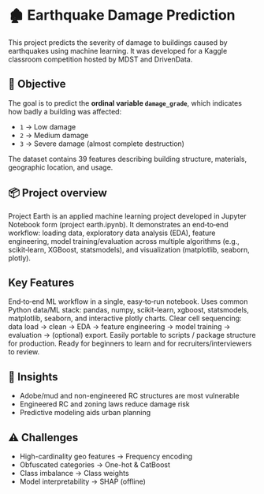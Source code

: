 # 🏚️ Earthquake Damage Prediction

This project predicts the severity of damage to buildings caused by earthquakes using machine learning. It was developed for a Kaggle classroom competition hosted by MDST and DrivenData.


## 🎯 Objective

The goal is to predict the **ordinal variable `damage_grade`**, which indicates how badly a building was affected:
- `1` → Low damage  
- `2` → Medium damage  
- `3` → Severe damage (almost complete destruction)

The dataset contains 39 features describing building structure, materials, geographic location, and usage.


## 📦 Project overview
Project Earth is an applied machine learning project developed in Jupyter Notebook form (project earth.ipynb). It demonstrates an end‑to‑end workflow: loading data, exploratory data analysis (EDA), feature engineering, model training/evaluation across multiple algorithms (e.g., scikit‑learn, XGBoost, statsmodels), and visualization (matplotlib, seaborn, plotly).


## Key Features
End‑to‑end ML workflow in a single, easy‑to‑run notebook.
Uses common Python data/ML stack: pandas, numpy, scikit-learn, xgboost, statsmodels, matplotlib, seaborn, and interactive plotly charts.
Clear cell sequencing: data load → clean → EDA → feature engineering → model training → evaluation → (optional) export.
Easily portable to scripts / package structure for production.
Ready for beginners to learn and for recruiters/interviewers to review.



## 🧠 Insights
- Adobe/mud and non-engineered RC structures are most vulnerable
- Engineered RC and zoning laws reduce damage risk
- Predictive modeling aids urban planning


## ⚠️ Challenges
- High-cardinality geo features → Frequency encoding
- Obfuscated categories → One-hot & CatBoost
- Class imbalance → Class weights
- Model interpretability → SHAP (offline)
